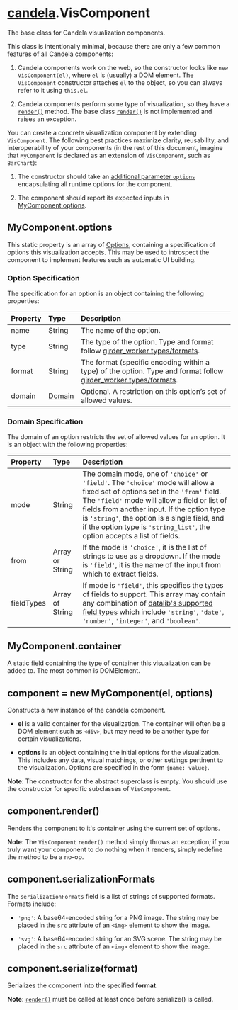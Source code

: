# [candela](..#readme).VisComponent

The base class for Candela visualization components.

This class is intentionally minimal, because there are only a few common
features of all Candela components:

1. Candela components work on the web, so the constructor looks like `new
   VisComponent(el)`, where `el` is (usually) a DOM element. The
   `VisComponent` constructor attaches `el` to the object, so you can always
   refer to it using `this.el`.

2. Candela components perform some type of visualization, so they have a
   [`render()`](#componentrender) method. The base class [`render()`](#componentrender)
   is not implemented and raises an exception.

You can create a concrete visualization component by extending `VisComponent`.
The following best practices maximize clarity, reusability, and interoperability
of your components (in the rest of this document, imagine that `MyComponent`
is declared as an extension of `VisComponent`, such as `BarChart`):

1. The constructor should take an [additional parameter
   `options`](#component--new-mycomponentel-options) encapsulating all
   runtime options for the component.

2. The component should report its expected inputs in
   [MyComponent.options](#mycomponentoptions).

## MyComponent.options

This static property is an array of [Options](#option-specification), containing
a specification of options this visualization accepts.
This may be used to introspect the component to implement features such as
automatic UI building.

### Option Specification

The specification for an option is an object containing the following
properties:

| Property    | Type   | Description  |
| :--------   | :----- | :----------- |
| name        | String | The name of the option. |
| type        | String | The type of the option. Type and format follow [girder_worker types/formats](http://girder-worker.readthedocs.org/en/latest/types-and-formats.html). |
| format      | String | The format (specific encoding within a type) of the option. Type and format follow [girder_worker types/formats](http://girder-worker.readthedocs.org/en/latest/types-and-formats.html). |
| domain      | [Domain](#domain-specification) | Optional. A restriction on this option’s set of allowed values. |

### Domain Specification

The domain of an option restricts the set of allowed values for an option. It is
an object with the following properties:

| Property    | Type   | Description  |
| :--------   | :----- | :----------- |
| mode        | String | The domain mode, one of `'choice'` or `'field'`. The `'choice'` mode will allow a fixed set of options set in the `'from'` field. The `'field'` mode will allow a field or list of fields from another input. If the option type is `'string'`, the option is a single field, and if the option type is `'string_list'`, the option accepts a list of fields. |
| from        | Array or String | If the mode is `'choice'`, it is the list of strings to use as a dropdown. If the mode is `'field'`, it is the name of the input from which to extract fields.
| fieldTypes  | Array of String | If mode is `'field'`, this specifies the types of fields to support. This array may contain any combination of [datalib's supported field types](https://github.com/vega/datalib/wiki/Import#dl_type_infer) which include `'string'`, `'date'`, `'number'`, `'integer'`, and `'boolean'`. |

## MyComponent.container

A static field containing the type of container this visualization can be added to.
The most common is DOMElement.

## component = new MyComponent(el, options)

Constructs a new instance of the candela component.

* **el** is a valid container for the visualization. The container will often be
  a DOM element such as `<div>`, but may need to be another type for certain
  visualizations.

* **options** is an object containing the initial options for the visualization.
  This includes any data, visual matchings, or other settings pertinent to the
  visualization. Options are specified in the form `{name: value}`.

**Note**: The constructor for the abstract superclass is empty. You should use
the constructor for specific subclasses of `VisComponent`.

## component.render()

Renders the component to it's container using the current set of options.

**Note**: The `VisComponent` `render()` method simply throws
an exception; if you truly want your component to do nothing when it renders,
simply redefine the method to be a no-op.

## component.serializationFormats

The `serializationFormats` field is a list of strings of supported formats.
Formats include:

* `'png'`: A base64-encoded string for a PNG image. The string may be placed in the
`src` attribute of an `<img>` element to show the image.

* `'svg'`: A base64-encoded string for an SVG scene. The string may be placed in the
`src` attribute of an `<img>` element to show the image.

## component.serialize(format)

Serializes the component into the specified **format**.

**Note**: [`render()`](#componentrender) must be called at least once
before serialize() is called.
